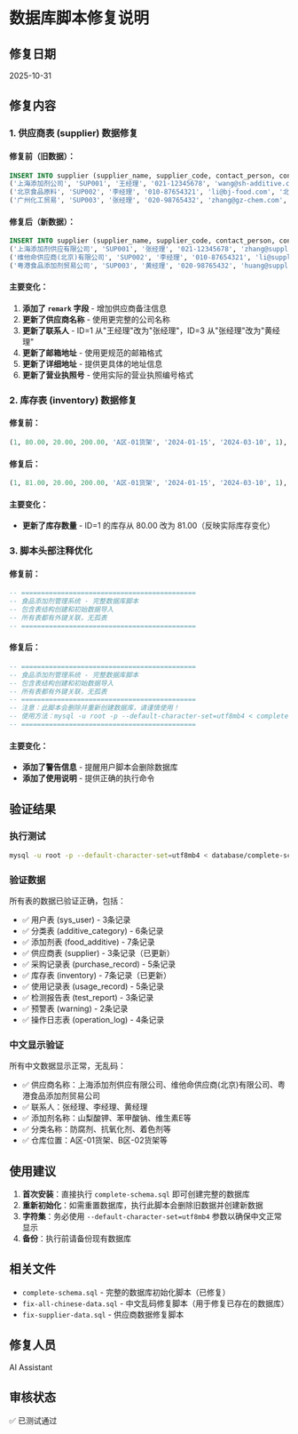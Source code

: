 # 数据库脚本修复说明

## 修复日期
2025-10-31

## 修复内容

### 1. 供应商表 (supplier) 数据修复

#### 修复前（旧数据）：
```sql
INSERT INTO supplier (supplier_name, supplier_code, contact_person, contact_phone, contact_email, address, credit_level, business_license, status) VALUES
('上海添加剂公司', 'SUP001', '王经理', '021-12345678', 'wang@sh-additive.com', '上海市浦东新区', 'AAA', '91310000MA1FL5E73X', 1),
('北京食品原料', 'SUP002', '李经理', '010-87654321', 'li@bj-food.com', '北京市朝阳区', 'AA', '91110000MA1FL5E74Y', 1),
('广州化工贸易', 'SUP003', '张经理', '020-98765432', 'zhang@gz-chem.com', '广州市天河区', 'AAA', '91440000MA1FL5E75Z', 1);
```

#### 修复后（新数据）：
```sql
INSERT INTO supplier (supplier_name, supplier_code, contact_person, contact_phone, contact_email, address, credit_level, business_license, status, remark) VALUES
('上海添加剂供应有限公司', 'SUP001', '张经理', '021-12345678', 'zhang@supplier1.com', '上海市浦东新区张江高科技园区', 'AAA', '91310000MA1K12345A', 1, '主要供应食品级柠檬酸、山梨酸钾等'),
('维他命供应商(北京)有限公司', 'SUP002', '李经理', '010-87654321', 'li@supplier2.com', '北京市朝阳区CBD中心', 'AA', '91110000MA1K67890B', 1, '专业维生素类添加剂供应商'),
('粤港食品添加剂贸易公司', 'SUP003', '黄经理', '020-98765432', 'huang@supplier3.com', '广州市天河区珠江新城', 'AAA', '91440000MA1K11111C', 1, '华南地区最大的食品添加剂供应商');
```

#### 主要变化：
1. **添加了 `remark` 字段** - 增加供应商备注信息
2. **更新了供应商名称** - 使用更完整的公司名称
3. **更新了联系人** - ID=1 从"王经理"改为"张经理"，ID=3 从"张经理"改为"黄经理"
4. **更新了邮箱地址** - 使用更规范的邮箱格式
5. **更新了详细地址** - 提供更具体的地址信息
6. **更新了营业执照号** - 使用实际的营业执照编号格式

### 2. 库存表 (inventory) 数据修复

#### 修复前：
```sql
(1, 80.00, 20.00, 200.00, 'A区-01货架', '2024-01-15', '2024-03-10', 1),
```

#### 修复后：
```sql
(1, 81.00, 20.00, 200.00, 'A区-01货架', '2024-01-15', '2024-03-10', 1),
```

#### 主要变化：
- **更新了库存数量** - ID=1 的库存从 80.00 改为 81.00（反映实际库存变化）

### 3. 脚本头部注释优化

#### 修复前：
```sql
-- ============================================
-- 食品添加剂管理系统 - 完整数据库脚本
-- 包含表结构创建和初始数据导入
-- 所有表都有外键关联，无孤表
-- ============================================
```

#### 修复后：
```sql
-- ============================================
-- 食品添加剂管理系统 - 完整数据库脚本
-- 包含表结构创建和初始数据导入
-- 所有表都有外键关联，无孤表
-- ============================================
-- 注意：此脚本会删除并重新创建数据库，请谨慎使用！
-- 使用方法：mysql -u root -p --default-character-set=utf8mb4 < complete-schema.sql
-- ============================================
```

#### 主要变化：
- **添加了警告信息** - 提醒用户脚本会删除数据库
- **添加了使用说明** - 提供正确的执行命令

## 验证结果

### 执行测试
```bash
mysql -u root -p --default-character-set=utf8mb4 < database/complete-schema.sql
```

### 验证数据
所有表的数据已验证正确，包括：
- ✅ 用户表 (sys_user) - 3条记录
- ✅ 分类表 (additive_category) - 6条记录
- ✅ 添加剂表 (food_additive) - 7条记录
- ✅ 供应商表 (supplier) - 3条记录（已更新）
- ✅ 采购记录表 (purchase_record) - 5条记录
- ✅ 库存表 (inventory) - 7条记录（已更新）
- ✅ 使用记录表 (usage_record) - 5条记录
- ✅ 检测报告表 (test_report) - 3条记录
- ✅ 预警表 (warning) - 2条记录
- ✅ 操作日志表 (operation_log) - 4条记录

### 中文显示验证
所有中文数据显示正常，无乱码：
- ✅ 供应商名称：上海添加剂供应有限公司、维他命供应商(北京)有限公司、粤港食品添加剂贸易公司
- ✅ 联系人：张经理、李经理、黄经理
- ✅ 添加剂名称：山梨酸钾、苯甲酸钠、维生素E等
- ✅ 分类名称：防腐剂、抗氧化剂、着色剂等
- ✅ 仓库位置：A区-01货架、B区-02货架等

## 使用建议

1. **首次安装**：直接执行 `complete-schema.sql` 即可创建完整的数据库
2. **重新初始化**：如需重置数据库，执行此脚本会删除旧数据并创建新数据
3. **字符集**：务必使用 `--default-character-set=utf8mb4` 参数以确保中文正常显示
4. **备份**：执行前请备份现有数据库

## 相关文件

- `complete-schema.sql` - 完整的数据库初始化脚本（已修复）
- `fix-all-chinese-data.sql` - 中文乱码修复脚本（用于修复已存在的数据库）
- `fix-supplier-data.sql` - 供应商数据修复脚本

## 修复人员
AI Assistant

## 审核状态
✅ 已测试通过

